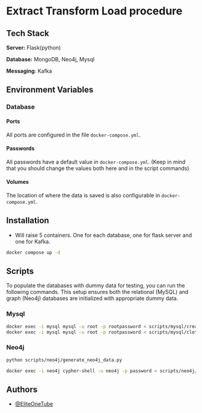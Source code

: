 
# Extract Transform Load procedure

## Tech Stack

**Server:** Flask(python)

**Database:** MongoDB, Neo4j, Mysql

**Messaging**: Kafka


## Environment Variables

### Database

#### Ports

All ports are configured in the file `docker-compose.yml`.

#### Passwords

All passwords have a default value in `docker-compose.yml`. (Keep in mind that you should change the values both here and in the script commands)

#### Volumes

The location of where the data is saved is also configurable in `docker-compose.yml`.
## Installation
    
- Will raise 5 containers. One for each database, one for flask server and one for Kafka.
```bash
docker compose up -d
```
## Scripts

To populate the databases with dummy data for testing, you can run the following commands. This setup ensures both the relational (MySQL) and graph (Neo4j) databases are initialized with appropriate dummy data.

### Mysql
```bash
docker exec -i mysql mysql -u root -p rootpassword < scripts/mysql/create_database.sql
docker exec -i mysql mysql -u root -p rootpassword < scripts/mysql/clothes.sql
```

### Neo4j

```bash
python scripts/neo4j/generate_neo4j_data.py
```

```bash
docker exec -i neo4j cypher-shell -u neo4j -p password < scripts/neo4j/neo4j_data.cypher
```
## Authors

- [@EliteOneTube](https://github.com/EliteOneTube)

